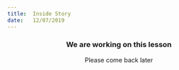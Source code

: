 ```yaml
---
title:  Inside Story
date:   12/07/2019
---
```


### <center>We are working on this lesson</center>
<center>Please come back later</center>